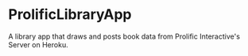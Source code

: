 # ProlificLibraryApp
A library app that draws and posts book data from Prolific Interactive's Server on Heroku.
